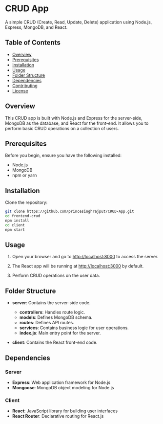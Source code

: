 # CRUD App

A simple CRUD (Create, Read, Update, Delete) application using Node.js, Express, MongoDB, and React.

## Table of Contents

- [Overview](#overview)
- [Prerequisites](#prerequisites)
- [Installation](#installation)
- [Usage](#usage)
- [Folder Structure](#folder-structure)
- [Dependencies](#dependencies)
- [Contributing](#contributing)
- [License](#license)

## Overview

This CRUD app is built with Node.js and Express for the server-side, MongoDB as the database, and React for the front-end. It allows you to perform basic CRUD operations on a collection of users.

## Prerequisites

Before you begin, ensure you have the following installed:

- Node.js
- MongoDB
- npm or yarn

## Installation

Clone the repository:

```bash
git clone https://github.com/princesinghrajput/CRUD-App.git
cd frontend-crud
npm install
cd client
npm start


```

## Usage

1. Open your browser and go to [http://localhost:8000](http://localhost:8000) to access the server.

2. The React app will be running at [http://localhost:3000](http://localhost:3000) by default.

3. Perform CRUD operations on the user data.

## Folder Structure

- **server**: Contains the server-side code.
  - **controllers**: Handles route logic.
  - **models**: Defines MongoDB schema.
  - **routes**: Defines API routes.
  - **services**: Contains business logic for user operations.
  - **index.js**: Main entry point for the server.

- **client**: Contains the React front-end code.

## Dependencies

### Server

- **Express**: Web application framework for Node.js
- **Mongoose**: MongoDB object modeling for Node.js

### Client

- **React**: JavaScript library for building user interfaces
- **React Router**: Declarative routing for React.js

